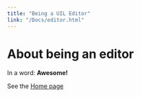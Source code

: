 ```yaml
---
title: "Being a UIL Editor"
link: "/Docs/editor.html"
---
```


# About being an editor

In a word: **Awesome!**

See the [Home page](/Docs/index.html)